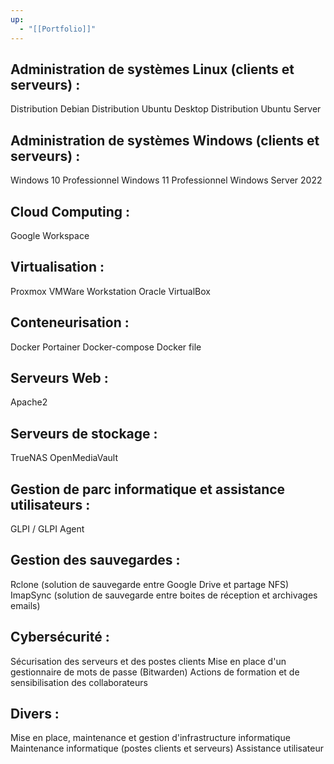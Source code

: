 ```yaml
---
up:
  - "[[Portfolio]]"
---
```

## Administration de systèmes Linux (clients et serveurs) :
Distribution Debian
Distribution Ubuntu Desktop
Distribution Ubuntu Server
## Administration de systèmes Windows (clients et serveurs) :
Windows 10 Professionnel
Windows 11 Professionnel
Windows Server 2022
## Cloud Computing :
Google Workspace
## Virtualisation :
Proxmox
VMWare Workstation
Oracle VirtualBox
## Conteneurisation :
Docker
Portainer
Docker-compose
Docker file
## Serveurs Web :
Apache2
## Serveurs de stockage :
TrueNAS
OpenMediaVault
## Gestion de parc informatique et assistance utilisateurs :
GLPI / GLPI Agent
## Gestion des sauvegardes :
Rclone (solution de sauvegarde entre Google Drive et partage NFS)
ImapSync (solution de sauvegarde entre boites de réception et archivages emails)
## Cybersécurité :
Sécurisation des serveurs et des postes clients
Mise en place d'un gestionnaire de mots de passe (Bitwarden)
Actions de formation et de sensibilisation des collaborateurs
## Divers :
Mise en place, maintenance et gestion d'infrastructure informatique
Maintenance informatique (postes clients et serveurs)
Assistance utilisateur